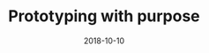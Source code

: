 ---
layout: layouts/talk-page.njk
title: 'Prototyping with purpose'
permalink: '/talks/{{title|slugify}}/'
meta:
  description: >-
    A talk about what prototypes are, why we use them, and how to avoid some common mistakes.
  image:
    href: /images/share-image-1.webp
    alt: Craig Abbott talking at a conference.
date: 2018-10-10
tags:
  - accessibility
eleventyComputed:
  deck: https://speakerdeck.com/abbott567/prototyping-with-purpose
previous:
  - where: DXN Nottingham
    when: 10 October 2018
    link: ''
  - where: NUX Manchester
    when: 4 June 2018
    link: ''
  - where: Generator UX Conference
    when: 17 January 2018
    link: ''
  - where: NUX Newcastle
    when: 28 September 2017
    link: ''
  - where: Sunderland Digital
    when: 19 July 2017
    link: ''
excerpt: |
  A talk about what prototypes are, why we use them, and how to avoid some common mistakes. Techniques and resources you can use, along with some working examples so you can build a prototype of your own.

  Examples of things that have tripped me up in the past as well as suggesting tools we can use to help us test our designs.
---